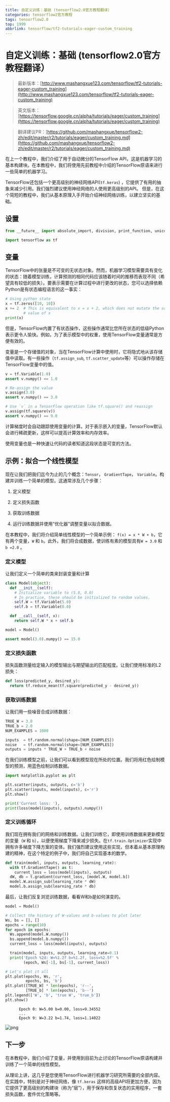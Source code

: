 ```yaml
---
title: 自定义训练：基础 (tensorflow2.0官方教程翻译）
categories: tensorflow2官方教程
tags: tensorflow2.0
top: 1999
abbrlink: tensorflow/tf2-tutorials-eager-custom_training
---
```


# 自定义训练：基础 (tensorflow2.0官方教程翻译）

> 最新版本：[http://www.mashangxue123.com/tensorflow/tf2-tutorials-eager-custom_training](http://www.mashangxue123.com/tensorflow/tf2-tutorials-eager-custom_training)

> 英文版本：[https://tensorflow.google.cn/alpha/tutorials/eager/custom_training](https://tensorflow.google.cn/alpha/tutorials/eager/custom_training)

> 翻译建议PR：[https://github.com/mashangxue/tensorflow2-zh/edit/master/r2/tutorials/eager/custom_training.md](https://github.com/mashangxue/tensorflow2-zh/edit/master/r2/tutorials/eager/custom_training.md)

在上一个教程中，我们介绍了用于自动微分的TensorFlow API，这是机器学习的基本构建块。在本教程中，我们将使用先前教程中介绍的TensorFlow原语来进行一些简单的机器学习。

TensorFlow还包括一个更高级别的神经网络API(`tf.keras`) ，它提供了有用的抽象来减少引用。我们强烈建议使用神经网络的人使用更高级别的API。
但是，在这个简短的教程中，我们从基本原理入手开始介绍神经网络训练，以建立坚实的基础。

## 设置

```python
from __future__ import absolute_import, division, print_function, unicode_literals

import tensorflow as tf
```

## 变量

TensorFlow中的张量是不可变的无状态对象。然而，机器学习模型需要具有变化的状态：随着模型训练，计算预测的相同代码应该随着时间的推移而表现不同（希望具有较低的损失）。要表示需要在计算过程中进行更改的状态，您可以选择依赖Python是有状态编程语言的这一事实：

```python
# Using python state
x = tf.zeros([10, 10])
x += 2  # This is equivalent to x = x + 2, which does not mutate the original
        # value of x
print(x)
```

但是，TensorFlow内置了有状态操作，这些操作通常比您所在状态的低级Python表示更令人愉快。例如，为了表示模型中的权重，使用TensorFlow变量通常是方便有效的。

变量是一个存储值的对象，当在TensorFlow计算中使用时，它将隐式地从该存储值中读取。有一些操作（`tf.assign_sub`, `tf.scatter_update`等）可以操作存储在TensorFlow变量中的值。

```python
v = tf.Variable(1.0)
assert v.numpy() == 1.0

# Re-assign the value
v.assign(3.0)
assert v.numpy() == 3.0

# Use `v` in a TensorFlow operation like tf.square() and reassign
v.assign(tf.square(v))
assert v.numpy() == 9.0
```

计算梯度时会自动跟踪使用变量的计算。对于表示嵌入的变量，TensorFlow默认会进行稀疏更新，这样可以提高计算效率和内存效率。

使用变量也是一种快速让代码的读者知道这段状态是可变的方法。


## 示例：拟合一个线性模型

现在让我们把我们迄今为止的几个概念：`Tensor`， `GradientTape`， `Variable`。构建并训练一个简单的模型。这通常涉及几个步骤：

1. 定义模型

2. 定义损失函数

3. 获取训练数据

4. 运行训练数据并使用“优化器”调整变量以拟合数据。

在本教程中，我们将介绍简单线性模型的一个简单示例： `f(x) = x * W + b`，它有两个变量，`W` 和 `b`。此外，我们将合成数据，使训练有素的模型具有`W = 3.0` 和` b =2.0` 。

### 定义模型

让我们定义一个简单的类来封装变量和计算

```python
class Model(object):
  def __init__(self):
    # Initialize variable to (5.0, 0.0)
    # In practice, these should be initialized to random values.
    self.W = tf.Variable(5.0)
    self.b = tf.Variable(0.0)

  def __call__(self, x):
    return self.W * x + self.b

model = Model()

assert model(3.0).numpy() == 15.0
```

### 定义损失函数

损失函数测量给定输入的模型输出与期望输出的匹配程度。让我们使用标准的L2损失：

```python
def loss(predicted_y, desired_y):
  return tf.reduce_mean(tf.square(predicted_y - desired_y))
```

### 获取训练数据

让我们用一些噪音合成训练数据：

```python
TRUE_W = 3.0
TRUE_b = 2.0
NUM_EXAMPLES = 1000

inputs  = tf.random.normal(shape=[NUM_EXAMPLES])
noise   = tf.random.normal(shape=[NUM_EXAMPLES])
outputs = inputs * TRUE_W + TRUE_b + noise
```

在我们训练模型之前，让我们可以看到模型现在所处的位置。我们将用红色绘制模型的预测，用蓝色绘制训练数据。

```python
import matplotlib.pyplot as plt

plt.scatter(inputs, outputs, c='b')
plt.scatter(inputs, model(inputs), c='r')
plt.show()

print('Current loss: '),
print(loss(model(inputs), outputs).numpy())
```

### 定义训练循环

我们现在拥有我们的网络和训练数据。让我们训练它，即使用训练数据来更新模型的变量（`W` 和 `b`），以便使用梯度下降来减少损失。在`tf.train.Optimizer`实现中拥有许多梯度下降方案的变体。我们强烈建议使用这些实现，但本着从基本原理构建的精神，在这个特定的例子中，我们将自己实现基本的数学。

```python
def train(model, inputs, outputs, learning_rate):
  with tf.GradientTape() as t:
    current_loss = loss(model(inputs), outputs)
  dW, db = t.gradient(current_loss, [model.W, model.b])
  model.W.assign_sub(learning_rate * dW)
  model.b.assign_sub(learning_rate * db)
```

最后，让我们反复浏览训练数据，看看W和b是如何演变的。

```python
model = Model()

# Collect the history of W-values and b-values to plot later
Ws, bs = [], []
epochs = range(10)
for epoch in epochs:
  Ws.append(model.W.numpy())
  bs.append(model.b.numpy())
  current_loss = loss(model(inputs), outputs)

  train(model, inputs, outputs, learning_rate=0.1)
  print('Epoch %2d: W=%1.2f b=%1.2f, loss=%2.5f' %
        (epoch, Ws[-1], bs[-1], current_loss))

# Let's plot it all
plt.plot(epochs, Ws, 'r',
         epochs, bs, 'b')
plt.plot([TRUE_W] * len(epochs), 'r--',
         [TRUE_b] * len(epochs), 'b--')
plt.legend(['W', 'b', 'true W', 'true_b'])
plt.show()

```

```
      Epoch 0: W=5.00 b=0.00, loss=9.34552 
      ...
      Epoch 9: W=3.22 b=1.74, loss=1.14022
```

![png](https://tensorflow.google.cn/alpha/tutorials/eager/custom_training_files/output_22_1.png)


## 下一步

在本教程中，我们介绍了变量，并使用到目前为止讨论的TensorFlow原语构建并训练了一个简单的线性模型。

从理论上讲，这几乎是您使用TensorFlow进行机器学习研究所需要的全部内容。在实践中，特别是对于神经网络，像 `tf.keras` 这样的高级API将更加方便，因为它提供了更高级别的构建块（称为“层”），用于保存和恢复状态的实用程序，一套损失函数，套件优化策略等。



